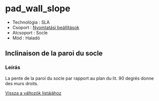 # pad\_wall\_slope

* Technológia : SLA
* Csoport : [Nyomtatási beállítások](../sla_printer/sla_parameters.md)
* Alcsoport : Socle
* Mód : Haladó

## Inclinaison de la paroi du socle

### Leírás

La pente de la paroi du socle par rapport au plan du lit. 90 degrés donne des murs droits.

[Vissza a változók listájához](/)

